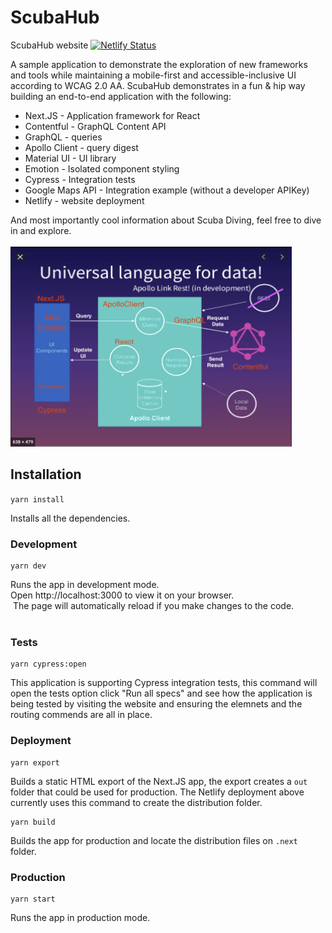 # ScubaHub

ScubaHub website [![Netlify Status](https://api.netlify.com/api/v1/badges/93ee2db0-b88e-4608-b627-ff8de134f176/deploy-status)](https://app.netlify.com/sites/vigorous-raman-a8d982/deploys)

A sample application to demonstrate the exploration of new frameworks and tools while maintaining a mobile-first and accessible-inclusive UI according to WCAG 2.0 AA.
ScubaHub demonstrates in a fun & hip way building an end-to-end application with the following:

- Next.JS - Application framework for React
- Contentful - GraphQL Content API
- GraphQL - queries
- Apollo Client - query digest
- Material UI - UI library
- Emotion - Isolated component styling
- Cypress - Integration tests
- Google Maps API - Integration example (without a developer APIKey)
- Netlify - website deployment

And most importantly cool information about Scuba Diving, feel free to dive in and explore.<br>
​<br>
<img alt="architecture" width="450px" height="320px" src="https://github.com/ShimiSun/mui-graphql/blob/master/images/architecture.png">

## Installation

`yarn install`

Installs all the dependencies.

### Development

```
yarn dev
```

Runs the app in development mode.<br>
Open http://localhost:3000 to view it on your browser.<br>
​
The page will automatically reload if you make changes to the code.<br>
​

### Tests

```
yarn cypress:open
```

This application is supporting Cypress integration tests, this command will open the tests option click "Run all specs" and see how the application is being tested by visiting the website and ensuring the elemnets and the routing commends are all in place.
​

### Deployment

```
yarn export
```

Builds a static HTML export of the Next.JS app, the export creates a `out` folder that could be used for production. The Netlify deployment above currently uses this command to create the distribution folder.
​

```
yarn build
```

Builds the app for production and locate the distribution files on `.next` folder.
​

### Production

```
yarn start
```

Runs the app in production mode.<br>
